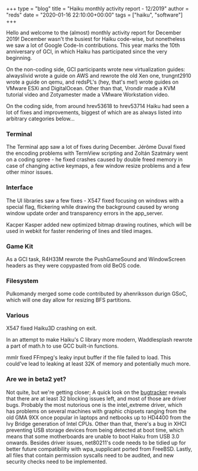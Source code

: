 +++
type = "blog"
title = "Haiku monthly activity report - 12/2019"
author = "reds"
date = "2020-01-16 22:10:00+00:00"
tags = ["haiku", "software"]
+++

Hello and welcome to the (almost) monthly activity report for December 2019! December wasn't the busiest for Haiku code-wise, but nonetheless we saw a lot of Google Code-In contributions. This year marks the 10th anniversary of GCI, in which Haiku has participated since the very beginning.

On the non-coding side, GCI participants wrote new virtualization guides: alwayslivid wrote a guide on AWS and rewrote the old Xen one, trungnt2910 wrote a guide on qemu, and redsPL's (hey, that's me!) wrote guides on VMware ESXi and DigitalOcean. Other than that, Vrondir made a KVM tutorial video and Zotyamester made a VMware Workstation video.

On the coding side, from around hrev53618 to hrev53714 Haiku had seen a lot of fixes and improvements, biggest of which are as always listed into arbitrary categories below...

<h3>Terminal</h3>
The Terminal app saw a lot of fixes during December. Jérôme Duval fixed the encoding problems with TermView scripting and Zoltán Szatmáry went on a coding spree - he fixed crashes caused by double freed memory in case of changing active keymaps, a few window resize problems and a few other minor issues.

<h3>Interface</h3>
The UI libraries saw a few fixes - X547 fixed focusing on windows with a special flag, flickering while drawing the background caused by wrong window update order and transparency errors in the app_server.

Kacper Kasper added new optimized bitmap drawing routines, which will be used in webkit for faster rendering of lines and tiled images.

<h3>Game Kit</h3>
As a GCI task, R4H33M rewrote the PushGameSound and WindowScreen headers as they were copypasted from old BeOS code.

<h3>Filesystem</h3>
Pulkomandy merged some code contributed by ahenriksson durign GSoC, which will one day allow for resizing BFS partitions.

<h3>Various</h3>
X547 fixed Haiku3D crashing on exit.

In an attempt to make Haiku's C library more modern, Waddlesplash rewrote a part of math.h to use GCC built-in functions.

mmlr fixed FFmpeg's leaky input buffer if the file failed to load. This could've lead to leaking at least 32K of memory and potentially much more.

<h3>Are we in beta2 yet?</h3>
Not quite, but we're getting closer; A quick look on the <a href="https://dev.haiku-os.org/milestone/R1/beta2">bugtracker</a> reveals that there are at least 32 blocking issues left, and most of those are driver bugs. Probably the most nutorious one is the intel_extreme driver, which has problems on several machines with graphic chipsets ranging from the old GMA 9XX once popular in laptops and netbooks up to HD4400 from the Ivy Bridge generation of Intel CPUs. Other than that, there's a bug in XHCI preventing USB storage devices from being detected at boot time, which means that some motherboards are unable to boot Haiku from USB 3.0 onwards. Besides driver issues, net80211's code needs to be tidied up for better future compatibility with wpa_supplicant ported from FreeBSD. Lastly, all files that contain permission syscalls need to be audited, and new security checks need to be implemented.
